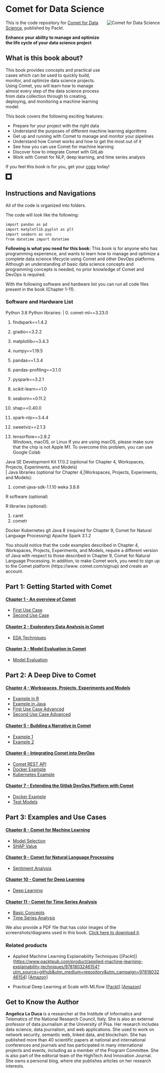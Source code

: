 # Comet for Data Science

<a href="https://www.packtpub.com/product/practical-deep-learning-at-scale-with-mlflow/9781803241333?utm_source=github&utm_medium=repository&utm_campaign=9781803241333"><img src="https://static.packt-cdn.com/products/9781801814430/cover/smaller" alt="Comet for Data Science" height="256px" align="right"></a>

This is the code repository for [Comet for Data Science](https://www.packtpub.com/product/practical-deep-learning-at-scale-with-mlflow/9781803241333?utm_source=github&utm_medium=repository&utm_campaign=9781803241333), published by Packt.

**Enhance your ability to manage and optimize the life cycle of your data science project**

## What is this book about?
This book provides concepts and practical use cases which can be used to quickly build, monitor, and optimize data science projects. 
Using Comet, you will learn how to manage almost every step of the data science process from data collection through to creating, deploying, and monitoring a machine learning model.

This book covers the following exciting features: 
* Prepare for your project with the right data
* Understand the purposes of different machine learning algorithms
* Get up and running with Comet to manage and monitor your pipelines
* Understand how Comet works and how to get the most out of it
* See how you can use Comet for machine learning
* Discover how to integrate Comet with GitLab
* Work with Comet for NLP, deep learning, and time series analysis

If you feel this book is for you, get your [copy](https://www.amazon.com/dp/B09NC5XJ6D) today!

<a href="https://www.packtpub.com/?utm_source=github&utm_medium=banner&utm_campaign=GitHubBanner"><img src="https://raw.githubusercontent.com/PacktPublishing/GitHub/master/GitHub.png" 
alt="https://www.packtpub.com/" border="5" /></a>


## Instructions and Navigations
All of the code is organized into folders.

The code will look like the following:
```
import pandas as pd
import matplotlib.pyplot as plt
import seaborn as sns
from datetime import datetime
```

**Following is what you need for this book:**
This book is for anyone who has programming experience, and wants to learn how to manage and optimize a complete data science lifecycle using Comet and other DevOps platforms. 
Although an understanding of basic data science concepts and programming concepts is needed, no prior knowledge of Comet and DevOps is required.

With the following software and hardware list you can run all code files present in the book (Chapter 1-11).

### Software and Hardware List

Python 3.8   Python libraries:                                                         |
0.	comet-ml==3.23.0 
1.	findspark==1.4.2
2.	gradio==3.2.2
3.	matplotlib==3.4.3 
4.	numpy==1.19.5 
5.	pandas==1.3.4 
6.	pandas-profiling==3.1.0  
7.	pyspark==3.2.1
8.	scikit-learn==1.0
9.	seaborn==0.11.2   
10.	shap==0.40.0
11.	spark-nlp==3.4.4
12.	sweetviz==2.1.3

13. tensorflow==2.8.2                
Windows, macOS, or Linux If you are using macOS, please make sure that the chip is not Apple M1. To overcome this problem, you can use Google Colab	

Java SE Development Kit 17.0.2 (optional for Chapter 4, Workspaces, Projects, Experiments, and Models)    
|
Java libraries (optional for Chapter 4,|Workspaces, Projects, Experiments, and Models):
1.	comet-java-sdk-1.1.10 
    weka 3.8.6 
   
R software (optional)

R libraries (optional): 
1.	caret 
2.	cometr 

Docker
Kubernetes
git
Java 8 (required for Chapter 9, Comet for Natural Language Processing)
Apache Spark 3.1.2


You should notice that the code examples described in Chapter 4, Workspaces, Projects, Experiments,
and Models, require a different version of Java with respect to those described in Chapter 9, Comet
for Natural Language Processing.
In addition, to make Comet work, you need to sign up to the Comet platform (https://www.
comet.com/signup) and create an account. 


## Part 1: Getting Started with Comet
#### [Chapter 1 - An overview of Comet](01/)
* [First Use Case](01/first-use-case)
* [Second Use Case](01/second-use-case)
#### [Chapter 2 - Exploratory Data Analysis in Comet](02/) 
* [EDA Techniques](02/)
#### [Chapter 3 - Model Evaluation in Comet](03/) 
* [Model Evaluation](03/)
## Part 2: A Deep Dive to Comet
#### [Chapter 4 - Workspaces, Projects, Experiments and Models](04/)
* [Example in R](04/r-example/)
* [Example in Java](04/java-example/)
* [First Use Case Advanced](04/first-use-case-advanced/)
* [Second Use Case Advanced](04/second-use-case-advanced/)
#### [Chapter 5 - Building a Narrative in Comet](05/) 
* [Example 1](05/Example%201.ipynb)
* [Example 2](05/Example%202.ipynb)
#### [Chapter 6 - Integrating Comet into DevOps](06/)
* [Comet REST API](06/comet-rest-api/)
* [Docker Example](06/docker-example/)
* [Kubernetes Example](06/kubernetes-example/)
#### [Chapter 7 - Extending the Gitlab DevOps Platform with Comet](07/) 
* [Docker Example](07/docker-example/)
* [Test Models](07/test-models/)
## Part 3: Examples and Use Cases
#### [Chapter 8 - Comet for Machine Learning](08/)
* [Model Selection](08/Model%20Selection.ipynb)
* [SHAP Value](08/SHAP%20Value.ipynb)
#### [Chapter 9 - Comet for Natural Language Processing](09/)
* [Sentiment Analysis](09/)
#### [Chapter 10 - Comet for Deep Learning](10/)
* [Deep Learning](10/Deep_Learning.ipynb)
#### [Chapter 11 - Comet for Time Series Analysis](11/)
* [Basic Concepts](11/Basic%20concepts%20on%20Time%20Series%20.ipynb)
* [Time Series Analysis](11/Time%20Series%20Analysis.ipynb)

We also provide a PDF file that has color images of the screenshots/diagrams used in this book. [Click here to download it](https://static.packt-cdn.com/downloads/9781801814430_ColorImages.pdf).


### Related products <Other books you may enjoy>
* Applied Machine Learning Explainability Techniques [[Packt]] (https://www.packtpub.com/product/applied-machine-learning-explainability-techniques/9781803246154?utm_source=github&utm_medium=repository&utm_campaign=9781803246154) [[Amazon]](https://www.amazon.com/dp/1803246154)

* Practical Deep Learning at Scale with MLflow [[Packt]](https://www.packtpub.com/product/practical-deep-learning-at-scale-with-mlflow/9781803241333?utm_source=github&utm_medium=repository&utm_campaign=9781803241333) [[Amazon]](https://www.amazon.com/dp/1803241330)

## Get to Know the Author
**Angelica Lo Duca**
is a researcher at the Institute of Informatics and Telematics of the National Research
Council, Italy. She is also an external professor of data journalism at the University of Pisa. Her research
includes data science, data journalism, and web applications. She used to work on network security,
semantic web, linked data, and blockchain. She has published more than 40 scientific papers at national
and international conferences and journals and has participated in many international projects and
events, including as a member of the Program Committee. She is also part of the editorial team of
the HighTech And Innovation Journal. She owns a personal blog, where she publishes articles on her
research interests.



